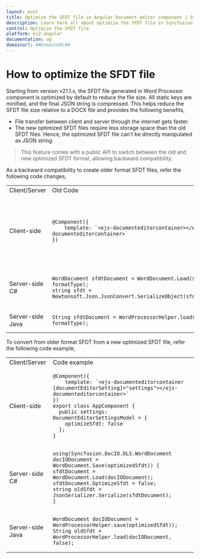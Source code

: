 ```yaml
---
layout: post
title: Optimize the SFDT file in Angular Document editor component | Syncfusion
description: Learn here all about optimize the SFDT file in Syncfusion Angular Document editor component of Syncfusion Essential JS 2 and more.
control: Optimize the SFDT file
platform: ej2-angular
documentation: ug
domainurl: ##DomainURL##
---
```


# How to optimize the SFDT file

Starting from version v21.1.x, the SFDT file generated in Word Processor component is optimized by default to reduce the file size. All static keys are minified, and the final JSON string is compressed. This helps reduce the SFDT file size relative to a DOCX file and provides the following benefits,
* File transfer between client and server through the internet gets faster.
* The new optimized SFDT files require less storage space than the old SFDT files.
Hence, the optimized SFDT file can't be directly manipulated as JSON string.

> This feature comes with a public API to switch between the old and new optimized SFDT format, allowing backward compatibility.

As a backward compatibility to create older format SFDT files, refer the following code changes,

<table>
<tr>
<td>Client/Server</td><td>Old Code</td><td>New Code from v21.1.x</td>
</tr>
<tr>
<td>Client-side</td>
<td>

```
@Component({
    template: `<ejs-documenteditorcontainer></ejs-documenteditorcontainer>`
})
```

</td>
<td>

```
@Component({
    template: `<ejs-documenteditorcontainer [documentEditorSetting]="settings"></ejs-documenteditorcontainer>`
})
export class AppComponent {
  public settings: DocumentEditorSettingsModel = {
    optimizeSfdt: false
  };
}
```

</td>
</tr>
<tr>
<td>Server-side C#</td>
<td>

```
WordDocument sfdtDocument = WordDocument.Load(stream, formatType);
string sfdt = Newtonsoft.Json.JsonConvert.SerializeObject(sfdtDocument);
```

</td>
<td>

```
WordDocument sfdtDocument = WordDocument.Load(stream, formatType);
sfdtDocument.OptimizeSfdt = false;
string sfdt = Newtonsoft.Json.JsonConvert.SerializeObject(sfdtDocument);
```

</td>
</tr>
<tr>
<td>Server-side Java</td>
<td>

```
String sfdtDocument = WordProcessorHelper.load(stream, formatType);
```

</td>
<td>

```
String sfdtDocument = WordProcessorHelper.load(stream, formatType, false);
```

</td>
</tr>
</table>

To convert from older format SFDT from a new optimized SFDT file, refer the following code example,

<table>
<tr>
<td>Client/Server</td><td>Code example</td>
</tr>
<tr>
<td>Client-side</td>
<td>

```
@Component({
    template: `<ejs-documenteditorcontainer [documentEditorSetting]="settings"></ejs-documenteditorcontainer>`
})
export class AppComponent {
  public settings: DocumentEditorSettingsModel = {
    optimizeSfdt: false
  };
}
```

</td>
</tr>
<tr>
<td>Server-side C#</td>
<td>

```
using(Syncfusion.DocIO.DLS.WordDocument docIODocument = WordDocument.Save(optimizedSfdt)) {
sfdtDocument = WordDocument.Load(docIODocument);
sfdtDocument.OptimizeSfdt = false;
string oldSfdt = JsonSerializer.Serialize(sfdtDocument);
}
```

</td>
</tr>
<tr>
<td>Server-side Java</td>
<td>

```
WordDocument docIODocument = WordProcessorHelper.save(optimizedSfdt));
String oldSfdt = WordProcessorHelper.load(docIODocument, false);
```

</td>
</tr>
</table>